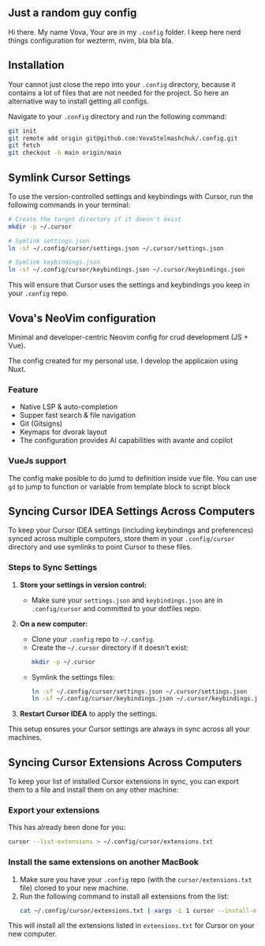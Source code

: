 ## Just a random guy config

Hi there. My name Vova, Your are in my `.config` folder. I keep here nerd things configuration for wezterm, nvim, bla bla bla.

## Installation

Your cannot just close the repo into your `.config` directory, because it contains a lot of files that are not needed for the project. 
So here an alternative way to install getting all configs. 

Navigate to your `.config` directory and run the following command:

```bash
git init
git remote add origin git@github.com:VovaStelmashchuk/.config.git
git fetch
git checkout -b main origin/main
```

## Symlink Cursor Settings

To use the version-controlled settings and keybindings with Cursor, run the following commands in your terminal:

```sh
# Create the target directory if it doesn't exist
mkdir -p ~/.cursor

# Symlink settings.json
ln -sf ~/.config/cursor/settings.json ~/.cursor/settings.json

# Symlink keybindings.json
ln -sf ~/.config/cursor/keybindings.json ~/.cursor/keybindings.json
```

This will ensure that Cursor uses the settings and keybindings you keep in your `.config` repo.

## Vova's NeoVim configuration
Minimal and developer-centric Neovim config for crud development (JS + Vue).

The config created for my personal use. I develop the applicaion using Nuxt.

### Feature

- Native LSP & auto-completion 
- Supper fast search & file navigation 
- Git (Gitsigns)
- Keymaps for dvorak layout
- The configuration provides AI capabilities with avante and copilot

### VueJs support
The config make posible to do jumd to definition inside vue file.
You can use `gd` to jump to function or variable from template block to script block

## Syncing Cursor IDEA Settings Across Computers

To keep your Cursor IDEA settings (including keybindings and preferences) synced across multiple computers, store them in your `.config/cursor` directory and use symlinks to point Cursor to these files.

### Steps to Sync Settings

1. **Store your settings in version control:**
   - Make sure your `settings.json` and `keybindings.json` are in `.config/cursor` and committed to your dotfiles repo.

2. **On a new computer:**
   - Clone your `.config` repo to `~/.config`.
   - Create the `~/.cursor` directory if it doesn't exist:
     ```sh
     mkdir -p ~/.cursor
     ```
   - Symlink the settings files:
     ```sh
     ln -sf ~/.config/cursor/settings.json ~/.cursor/settings.json
     ln -sf ~/.config/cursor/keybindings.json ~/.cursor/keybindings.json
     ```

3. **Restart Cursor IDEA** to apply the settings.

This setup ensures your Cursor settings are always in sync across all your machines.

## Syncing Cursor Extensions Across Computers

To keep your list of installed Cursor extensions in sync, you can export them to a file and install them on any other machine:

### Export your extensions

This has already been done for you:
```sh
cursor --list-extensions > ~/.config/cursor/extensions.txt
```

### Install the same extensions on another MacBook

1. Make sure you have your `.config` repo (with the `cursor/extensions.txt` file) cloned to your new machine.
2. Run the following command to install all extensions from the list:
   ```sh
   cat ~/.config/cursor/extensions.txt | xargs -L 1 cursor --install-extension
   ```

This will install all the extensions listed in `extensions.txt` for Cursor on your new computer.
